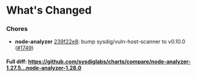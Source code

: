 # What's Changed

### Chores
- **node-analyzer** [239f22e8](https://github.com/sysdiglabs/charts/commit/239f22e8e2a36e847e1a352212d52c0261ad6b5a): bump sysdig/vuln-host-scanner to v0.10.0 ([#1749](https://github.com/sysdiglabs/charts/issues/1749))
#### Full diff: https://github.com/sysdiglabs/charts/compare/node-analyzer-1.27.5...node-analyzer-1.28.0
